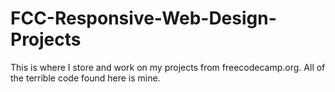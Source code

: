 # FCC-Responsive-Web-Design-Projects
This is where I store and work on my projects from freecodecamp.org. All of the terrible code found here is mine.
